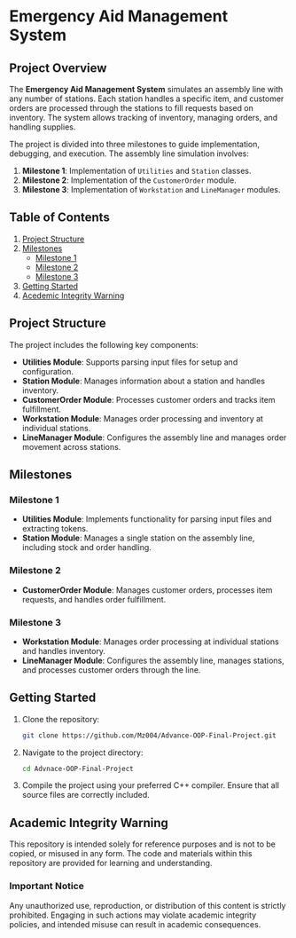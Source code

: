 # Emergency Aid Management System

## Project Overview

The **Emergency Aid Management System** simulates an assembly line with any number of stations. Each station handles a specific item, and customer orders are processed through the stations to fill requests based on inventory. The system allows tracking of inventory, managing orders, and handling supplies.

The project is divided into three milestones to guide implementation, debugging, and execution. The assembly line simulation involves:

1. **Milestone 1**: Implementation of `Utilities` and `Station` classes.
2. **Milestone 2**: Implementation of the `CustomerOrder` module.
3. **Milestone 3**: Implementation of `Workstation` and `LineManager` modules.

## Table of Contents

1. [Project Structure](#project-structure)
2. [Milestones](#milestones)
   - [Milestone 1](#milestone-1)
   - [Milestone 2](#milestone-2)
   - [Milestone 3](#milestone-3)
3. [Getting Started](#getting-started)
4. [Acedemic Integrity Warning](#academic-integrity-warning)



## Project Structure

The project includes the following key components:

- **Utilities Module**: Supports parsing input files for setup and configuration.
- **Station Module**: Manages information about a station and handles inventory.
- **CustomerOrder Module**: Processes customer orders and tracks item fulfillment.
- **Workstation Module**: Manages order processing and inventory at individual stations.
- **LineManager Module**: Configures the assembly line and manages order movement across stations.



## Milestones

### Milestone 1

- **Utilities Module**: Implements functionality for parsing input files and extracting tokens.
- **Station Module**: Manages a single station on the assembly line, including stock and order handling.

### Milestone 2

- **CustomerOrder Module**: Manages customer orders, processes item requests, and handles order fulfillment.

### Milestone 3

- **Workstation Module**: Manages order processing at individual stations and handles inventory.
- **LineManager Module**: Configures the assembly line, manages stations, and processes customer orders through the line.



## Getting Started

1. Clone the repository:
   ```bash
   git clone https://github.com/Mz004/Advance-OOP-Final-Project.git
    ```
2. Navigate to the project directory:
    ```bash
    cd Advnace-OOP-Final-Project
    ```
3. Compile the project using your preferred C++ compiler. Ensure that all source files are correctly included.

## Academic Integrity Warning
This repository is intended solely for reference purposes and is not to be copied, or misused in any form. The code and materials within this repository are provided for learning and understanding.

### Important Notice
Any unauthorized use, reproduction, or distribution of this content is strictly prohibited. Engaging in such actions may violate academic integrity policies, and intended misuse can result in academic consequences.
